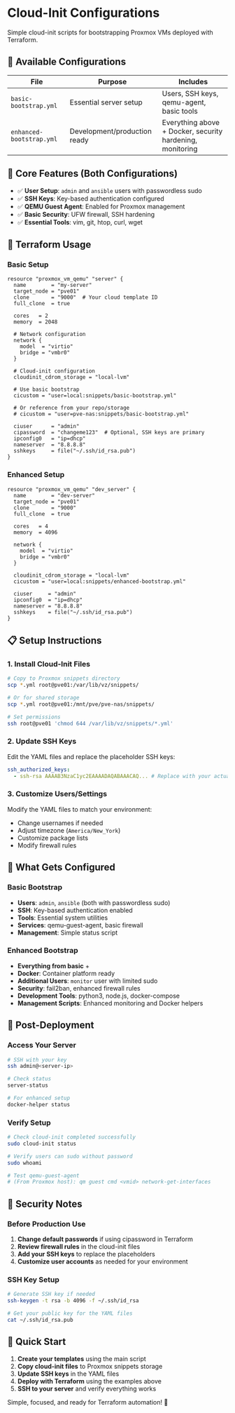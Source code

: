 # Cloud-Init Configurations

Simple cloud-init scripts for bootstrapping Proxmox VMs deployed with Terraform.

## 📁 Available Configurations

| File                     | Purpose                      | Includes                                                  |
| ------------------------ | ---------------------------- | --------------------------------------------------------- |
| `basic-bootstrap.yml`    | Essential server setup       | Users, SSH keys, qemu-agent, basic tools                  |
| `enhanced-bootstrap.yml` | Development/production ready | Everything above + Docker, security hardening, monitoring |

## 🎯 Core Features (Both Configurations)

- ✅ **User Setup**: `admin` and `ansible` users with passwordless sudo
- ✅ **SSH Keys**: Key-based authentication configured
- ✅ **QEMU Guest Agent**: Enabled for Proxmox management
- ✅ **Basic Security**: UFW firewall, SSH hardening
- ✅ **Essential Tools**: vim, git, htop, curl, wget

## 🚀 Terraform Usage

### Basic Setup

```hcl
resource "proxmox_vm_qemu" "server" {
  name        = "my-server"
  target_node = "pve01"
  clone       = "9000"  # Your cloud template ID
  full_clone  = true

  cores   = 2
  memory  = 2048

  # Network configuration
  network {
    model  = "virtio"
    bridge = "vmbr0"
  }

  # Cloud-init configuration
  cloudinit_cdrom_storage = "local-lvm"

  # Use basic bootstrap
  cicustom = "user=local:snippets/basic-bootstrap.yml"

  # Or reference from your repo/storage
  # cicustom = "user=pve-nas:snippets/basic-bootstrap.yml"

  ciuser      = "admin"
  cipassword  = "changeme123"  # Optional, SSH keys are primary
  ipconfig0   = "ip=dhcp"
  nameserver  = "8.8.8.8"
  sshkeys     = file("~/.ssh/id_rsa.pub")
}
```

### Enhanced Setup

```hcl
resource "proxmox_vm_qemu" "dev_server" {
  name        = "dev-server"
  target_node = "pve01"
  clone       = "9000"
  full_clone  = true

  cores   = 4
  memory  = 4096

  network {
    model  = "virtio"
    bridge = "vmbr0"
  }

  cloudinit_cdrom_storage = "local-lvm"
  cicustom = "user=local:snippets/enhanced-bootstrap.yml"

  ciuser     = "admin"
  ipconfig0  = "ip=dhcp"
  nameserver = "8.8.8.8"
  sshkeys    = file("~/.ssh/id_rsa.pub")
}
```

## 📋 Setup Instructions

### 1. Install Cloud-Init Files

```bash
# Copy to Proxmox snippets directory
scp *.yml root@pve01:/var/lib/vz/snippets/

# Or for shared storage
scp *.yml root@pve01:/mnt/pve/pve-nas/snippets/

# Set permissions
ssh root@pve01 'chmod 644 /var/lib/vz/snippets/*.yml'
```

### 2. Update SSH Keys

Edit the YAML files and replace the placeholder SSH keys:

```yaml
ssh_authorized_keys:
  - ssh-rsa AAAAB3NzaC1yc2EAAAADAQABAAACAQ... # Replace with your actual SSH public key
```

### 3. Customize Users/Settings

Modify the YAML files to match your environment:

- Change usernames if needed
- Adjust timezone (`America/New_York`)
- Customize package lists
- Modify firewall rules

## 🔧 What Gets Configured

### Basic Bootstrap

- **Users**: `admin`, `ansible` (both with passwordless sudo)
- **SSH**: Key-based authentication enabled
- **Tools**: Essential system utilities
- **Services**: qemu-guest-agent, basic firewall
- **Management**: Simple status script

### Enhanced Bootstrap

- **Everything from basic** +
- **Docker**: Container platform ready
- **Additional Users**: `monitor` user with limited sudo
- **Security**: fail2ban, enhanced firewall rules
- **Development Tools**: python3, node.js, docker-compose
- **Management Scripts**: Enhanced monitoring and Docker helpers

## 🎯 Post-Deployment

### Access Your Server

```bash
# SSH with your key
ssh admin@<server-ip>

# Check status
server-status

# For enhanced setup
docker-helper status
```

### Verify Setup

```bash
# Check cloud-init completed successfully
sudo cloud-init status

# Verify users can sudo without password
sudo whoami

# Test qemu-guest-agent
# (From Proxmox host): qm guest cmd <vmid> network-get-interfaces
```

## 🔐 Security Notes

### Before Production Use

1. **Change default passwords** if using cipassword in Terraform
2. **Review firewall rules** in the cloud-init files
3. **Add your SSH keys** to replace the placeholders
4. **Customize user accounts** as needed for your environment

### SSH Key Setup

```bash
# Generate SSH key if needed
ssh-keygen -t rsa -b 4096 -f ~/.ssh/id_rsa

# Get your public key for the YAML files
cat ~/.ssh/id_rsa.pub
```

## 🚀 Quick Start

1. **Create your templates** using the main script
2. **Copy cloud-init files** to Proxmox snippets storage
3. **Update SSH keys** in the YAML files
4. **Deploy with Terraform** using the examples above
5. **SSH to your server** and verify everything works

Simple, focused, and ready for Terraform automation! 🎉
